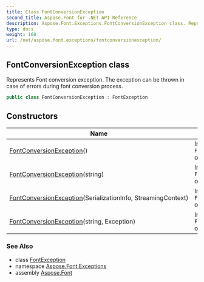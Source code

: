 ```yaml
---
title: Class FontConversionException
second_title: Aspose.Font for .NET API Reference
description: Aspose.Font.Exceptions.FontConversionException class. Represents Font conversion exception. The exception can be thrown in case of errors during font conversion process
type: docs
weight: 160
url: /net/aspose.font.exceptions/fontconversionexception/
---
```

## FontConversionException class

Represents Font conversion exception. The exception can be thrown in case of errors during font conversion process.

```csharp
public class FontConversionException : FontException
```

## Constructors

| Name | Description |
| --- | --- |
| [FontConversionException](fontconversionexception/#constructor)() | Initializes new `FontConversionException` object. |
| [FontConversionException](fontconversionexception/#constructor_2)(string) | Initializes new `FontConversionException` object. |
| [FontConversionException](fontconversionexception/#constructor_1)(SerializationInfo, StreamingContext) | Initializes new `FontConversionException` object. |
| [FontConversionException](fontconversionexception/#constructor_3)(string, Exception) | Initializes new `FontConversionException` object. |

### See Also

* class [FontException](../fontexception/)
* namespace [Aspose.Font.Exceptions](../../aspose.font.exceptions/)
* assembly [Aspose.Font](../../)



